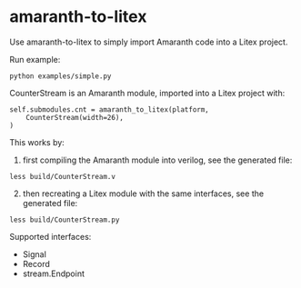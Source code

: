# amaranth-to-litex

Use amaranth-to-litex to simply import Amaranth code into a Litex project.

Run example:

```
python examples/simple.py
```

CounterStream is an Amaranth module, imported into a Litex project with:
```
self.submodules.cnt = amaranth_to_litex(platform,
    CounterStream(width=26),
)
```

This works by:

1. first compiling the Amaranth module into verilog, see the generated file:

```
less build/CounterStream.v
```

2. then recreating a Litex module with the same interfaces, see the generated file:

```
less build/CounterStream.py
```

Supported interfaces:

* Signal
* Record
* stream.Endpoint
